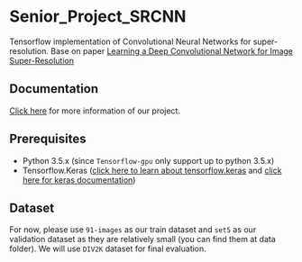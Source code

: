 # Senior_Project_SRCNN

Tensorflow implementation of Convolutional Neural Networks for super-resolution. Base on paper [Learning a Deep Convolutional Network for Image Super-Resolution](http://personal.ie.cuhk.edu.hk/~ccloy/files/eccv_2014_deepresolution.pdf)



## Documentation

[Click here](https://github.com/edwin0108/Senior_Project_SRCNN/tree/master/doc) for more information of our project. 



## Prerequisites

- Python 3.5.x (since `Tensorflow-gpu` only support up to python 3.5.x)
- Tensorflow.Keras ([click here to learn about tensorflow.keras](https://colab.research.google.com/github/tensorflow/docs/blob/master/site/en/guide/keras.ipynb#scrollTo=9NR6reyk0E2A) and [click here for keras documentation](https://keras.io/))



## Dataset

For now, please use `91-images` as our train dataset and `set5` as our validation dataset as they are  relatively small (you can find them at data folder). We will use `DIV2K` dataset for final evaluation.

